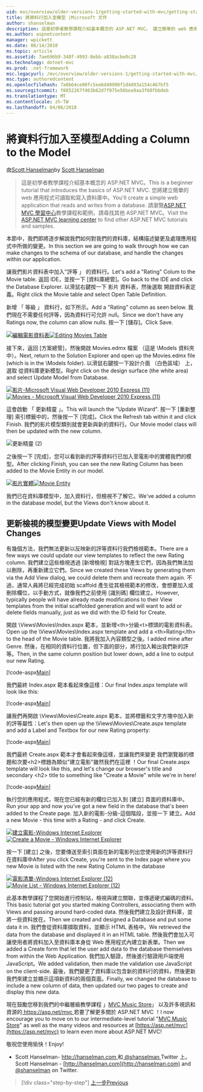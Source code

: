```yaml
---
uid: mvc/overview/older-versions-1/getting-started-with-mvc/getting-started-with-mvc-part8
title: 將資料行加入至模型 |Microsoft 文件
author: shanselman
description: 這是初學者教學課程介紹基本概念的 ASP.NET MVC。 建立簡單的 web 應用程式可讀取和寫入資料庫中。
ms.author: aspnetcontent
manager: wpickett
ms.date: 08/14/2010
ms.topic: article
ms.assetid: 7ae696b9-348f-4993-8ebb-a838acbe0c28
ms.technology: dotnet-mvc
ms.prod: .net-framework
msc.legacyurl: /mvc/overview/older-versions-1/getting-started-with-mvc/getting-started-with-mvc-part8
msc.type: authoredcontent
ms.openlocfilehash: 7a0b64ce00fc5ee6d49990f1d4d93a154c467bf5
ms.sourcegitcommit: f8852267f463b62d7f975e56bea9aa3f68fbbdeb
ms.translationtype: MT
ms.contentlocale: zh-TW
ms.lasthandoff: 04/06/2018
---
```

<a name="adding-a-column-to-the-model"></a><span data-ttu-id="86a05-104">將資料行加入至模型</span><span class="sxs-lookup"><span data-stu-id="86a05-104">Adding a Column to the Model</span></span>
====================
<span data-ttu-id="86a05-105">由[Scott Hanselman](https://github.com/shanselman)</span><span class="sxs-lookup"><span data-stu-id="86a05-105">by [Scott Hanselman](https://github.com/shanselman)</span></span>

> <span data-ttu-id="86a05-106">這是初學者教學課程介紹基本概念的 ASP.NET MVC。</span><span class="sxs-lookup"><span data-stu-id="86a05-106">This is a beginner tutorial that introduces the basics of ASP.NET MVC.</span></span> <span data-ttu-id="86a05-107">您將建立簡單的 web 應用程式可讀取和寫入資料庫中。</span><span class="sxs-lookup"><span data-stu-id="86a05-107">You'll create a simple web application that reads and writes from a database.</span></span> <span data-ttu-id="86a05-108">請瀏覽[ASP.NET MVC 學習中心](../../../index.md)教學課程和範例，請尋找其他 ASP.NET MVC。</span><span class="sxs-lookup"><span data-stu-id="86a05-108">Visit the [ASP.NET MVC learning center](../../../index.md) to find other ASP.NET MVC tutorials and samples.</span></span>


<span data-ttu-id="86a05-109">本節中，我們即將逐步解說我們如何對我們的資料庫，結構描述變更及處理應用程式中所做的變更。</span><span class="sxs-lookup"><span data-stu-id="86a05-109">In this section we are going to walk through how we can make changes to the schema of our database, and handle the changes within our application.</span></span>

<span data-ttu-id="86a05-110">讓我們影片資料表中加入"評等 」 的資料行。</span><span class="sxs-lookup"><span data-stu-id="86a05-110">Let's add a "Rating" Colum to the Movie table.</span></span> <span data-ttu-id="86a05-111">返回 IDE，並按一下 [資料庫總管]。</span><span class="sxs-lookup"><span data-stu-id="86a05-111">Go back to the IDE and click the Database Explorer.</span></span> <span data-ttu-id="86a05-112">以滑鼠右鍵按一下 影片 資料表，然後選取 開啟資料表定義。</span><span class="sxs-lookup"><span data-stu-id="86a05-112">Right click the Movie table and select Open Table Definition.</span></span>

<span data-ttu-id="86a05-113">新增 「 等級 」 資料行，如下所示。</span><span class="sxs-lookup"><span data-stu-id="86a05-113">Add a "Rating" column as seen below.</span></span> <span data-ttu-id="86a05-114">我們現在不需要任何評等，因為資料行可允許 null。</span><span class="sxs-lookup"><span data-stu-id="86a05-114">Since we don't have any Ratings now, the column can allow nulls.</span></span> <span data-ttu-id="86a05-115">按一下 [儲存]。</span><span class="sxs-lookup"><span data-stu-id="86a05-115">Click Save.</span></span>

<span data-ttu-id="86a05-116">[![編輯電影資料表](getting-started-with-mvc-part8/_static/image2.png)](getting-started-with-mvc-part8/_static/image1.png)</span><span class="sxs-lookup"><span data-stu-id="86a05-116">[![Editing Movies Table](getting-started-with-mvc-part8/_static/image2.png)](getting-started-with-mvc-part8/_static/image1.png)</span></span>

<span data-ttu-id="86a05-117">接下來，返回 [方案總管]，然後開啟 Movies.edmx 檔案 （這是 \Models 資料夾中）。</span><span class="sxs-lookup"><span data-stu-id="86a05-117">Next, return to the Solution Explorer and open up the Movies.edmx file (which is in the \Models folder).</span></span> <span data-ttu-id="86a05-118">以滑鼠右鍵按一下設計介面 （白色區域） 上，選取 從資料庫更新模型。</span><span class="sxs-lookup"><span data-stu-id="86a05-118">Right click on the design surface (the white area) and select Update Model from Database.</span></span>

<span data-ttu-id="86a05-119">[![影片-Microsoft Visual Web Developer 2010 Express (11)](getting-started-with-mvc-part8/_static/image4.png)](getting-started-with-mvc-part8/_static/image3.png)</span><span class="sxs-lookup"><span data-stu-id="86a05-119">[![Movies - Microsoft Visual Web Developer 2010 Express (11)](getting-started-with-mvc-part8/_static/image4.png)](getting-started-with-mvc-part8/_static/image3.png)</span></span>

<span data-ttu-id="86a05-120">這會啟動 「 更新精靈 」。</span><span class="sxs-lookup"><span data-stu-id="86a05-120">This will launch the "Update Wizard".</span></span> <span data-ttu-id="86a05-121">按一下 [重新整理] 索引標籤中的，然後按一下 [完成]。</span><span class="sxs-lookup"><span data-stu-id="86a05-121">Click the Refresh tab within it and click Finish.</span></span> <span data-ttu-id="86a05-122">我們的影片模型類別就會更新與新的資料行。</span><span class="sxs-lookup"><span data-stu-id="86a05-122">Our Movie model class will then be updated with the new column.</span></span>

![更新精靈 (2)](getting-started-with-mvc-part8/_static/image5.png)

<span data-ttu-id="86a05-124">之後按一下 [完成]，您可以看到新的評等資料行已加入至電影中的實體我們的模型。</span><span class="sxs-lookup"><span data-stu-id="86a05-124">After clicking Finish, you can see the new Rating Column has been added to the Movie Entity in our model.</span></span>

<span data-ttu-id="86a05-125">[![影片實體](getting-started-with-mvc-part8/_static/image7.png)](getting-started-with-mvc-part8/_static/image6.png)</span><span class="sxs-lookup"><span data-stu-id="86a05-125">[![Movie Entity](getting-started-with-mvc-part8/_static/image7.png)](getting-started-with-mvc-part8/_static/image6.png)</span></span>

<span data-ttu-id="86a05-126">我們已在資料庫模型中，加入資料行，但檢視不了解它。</span><span class="sxs-lookup"><span data-stu-id="86a05-126">We've added a column in the database model, but the Views don't know about it.</span></span>

## <a name="update-views-with-model-changes"></a><span data-ttu-id="86a05-127">更新檢視的模型變更</span><span class="sxs-lookup"><span data-stu-id="86a05-127">Update Views with Model Changes</span></span>

<span data-ttu-id="86a05-128">有幾個方法，我們無法更新以反映新的評等資料行我們檢視範本。</span><span class="sxs-lookup"><span data-stu-id="86a05-128">There are a few ways we could update our view templates to reflect the new Rating column.</span></span> <span data-ttu-id="86a05-129">我們建立這些檢視透過 [新增檢視] 對話方塊產生它們，因為我們無法加以刪除，再重新建立它們。</span><span class="sxs-lookup"><span data-stu-id="86a05-129">Since we created these Views by generating them via the Add View dialog, we could delete them and recreate them again.</span></span> <span data-ttu-id="86a05-130">不過，通常人員將已經完成初始 scaffold 產生從其檢視範本的修改，會想要加入或刪除欄位，以手動方式，就像我們之前使用 [識別碼] 欄位建立。</span><span class="sxs-lookup"><span data-stu-id="86a05-130">However, typically people will have already made modifications to their View templates from the initial scaffolded generation and will want to add or delete fields manually, just as we did with the ID field for Create.</span></span>

<span data-ttu-id="86a05-131">開啟 \Views\Movies\Index.aspx 範本，並新增&lt;th&gt;分級&lt;t&gt;標頭的電影資料表。</span><span class="sxs-lookup"><span data-stu-id="86a05-131">Open up the \Views\Movies\Index.aspx template and add a &lt;th&gt;Rating&lt;/th&gt; to the head of the Movie table.</span></span> <span data-ttu-id="86a05-132">我將我加入內容類型之後。</span><span class="sxs-lookup"><span data-stu-id="86a05-132">I added mine after Genre.</span></span> <span data-ttu-id="86a05-133">然後，在相同的資料行位置，但下面的部分，將行加入輸出我們新的評等。</span><span class="sxs-lookup"><span data-stu-id="86a05-133">Then, in the same column position but lower down, add a line to output our new Rating.</span></span>

[!code-aspx[Main](getting-started-with-mvc-part8/samples/sample1.aspx)]

<span data-ttu-id="86a05-134">我們最終 Index.aspx 範本看起來像這樣：</span><span class="sxs-lookup"><span data-stu-id="86a05-134">Our final Index.aspx template will look like this:</span></span>

[!code-aspx[Main](getting-started-with-mvc-part8/samples/sample2.aspx)]

<span data-ttu-id="86a05-135">讓我們再開啟 \Views\Movies\Create.aspx 範本，並將標籤和文字方塊中加入新的評等屬性：</span><span class="sxs-lookup"><span data-stu-id="86a05-135">Let's then open up the \Views\Movies\Create.aspx template and add a Label and Textbox for our new Rating property:</span></span>

[!code-aspx[Main](getting-started-with-mvc-part8/samples/sample3.aspx)]

<span data-ttu-id="86a05-136">我們最終 Create.aspx 範本才會看起來像這樣，並讓我們來變更 我們瀏覽器的標題和次要&lt;h2&gt;標題為類似"建立電影"雖然我們在這裡 ！</span><span class="sxs-lookup"><span data-stu-id="86a05-136">Our final Create.aspx template will look like this, and let's change our browser's title and secondary &lt;h2&gt; title to something like "Create a Movie" while we're in here!</span></span>

[!code-aspx[Main](getting-started-with-mvc-part8/samples/sample4.aspx)]

<span data-ttu-id="86a05-137">執行您的應用程式，現在您已經有新的欄位已加入到 [建立] 頁面的資料庫中。</span><span class="sxs-lookup"><span data-stu-id="86a05-137">Run your app and now you've got a new field in the database that's been added to the Create page.</span></span> <span data-ttu-id="86a05-138">加入新的電影-分級-這個階段，並按一下 建立。</span><span class="sxs-lookup"><span data-stu-id="86a05-138">Add a new Movie - this time with a Rating - and click Create.</span></span>

<span data-ttu-id="86a05-139">[![建立電影-Windows Internet Explorer](getting-started-with-mvc-part8/_static/image9.png)](getting-started-with-mvc-part8/_static/image8.png)</span><span class="sxs-lookup"><span data-stu-id="86a05-139">[![Create a Movie - Windows Internet Explorer](getting-started-with-mvc-part8/_static/image9.png)](getting-started-with-mvc-part8/_static/image8.png)</span></span>

<span data-ttu-id="86a05-140">按一下 [建立] 之後，您要傳送至索引頁面在新的電影列出您使用新的評等資料行在資料庫中</span><span class="sxs-lookup"><span data-stu-id="86a05-140">After you click Create, you're sent to the Index page where you new Movie is listed with the new Rating Column in the database</span></span>

<span data-ttu-id="86a05-141">[![電影清單-Windows Internet Explorer (12)](getting-started-with-mvc-part8/_static/image11.png)](getting-started-with-mvc-part8/_static/image10.png)</span><span class="sxs-lookup"><span data-stu-id="86a05-141">[![Movie List - Windows Internet Explorer (12)](getting-started-with-mvc-part8/_static/image11.png)](getting-started-with-mvc-part8/_static/image10.png)</span></span>

<span data-ttu-id="86a05-142">此基本教學課程了您開始進行控制站，檢視與建立關聯，並傳遞硬式編碼的資料。</span><span class="sxs-lookup"><span data-stu-id="86a05-142">This basic tutorial got you started making Controllers, associating them with Views and passing around hard-coded data.</span></span> <span data-ttu-id="86a05-143">然後我們建立及設計資料庫，並將一些資料放在。</span><span class="sxs-lookup"><span data-stu-id="86a05-143">Then we created and designed a Database and put some data it in.</span></span> <span data-ttu-id="86a05-144">我們會從資料庫擷取資料，並顯示 HTML 表格中。</span><span class="sxs-lookup"><span data-stu-id="86a05-144">We retrieved the data from the database and displayed it in an HTML table.</span></span> <span data-ttu-id="86a05-145">然後我們會加入可讓使用者將資料加入至資料庫本身從 Web 應用程式內建立新表單。</span><span class="sxs-lookup"><span data-stu-id="86a05-145">Then we added a Create form that let the user add data to the database themselves from within the Web Application.</span></span> <span data-ttu-id="86a05-146">我們加入驗證，然後進行驗證用戶端使用 JavaScript。</span><span class="sxs-lookup"><span data-stu-id="86a05-146">We added validation, then made the validation use JavaScript on the client-side.</span></span> <span data-ttu-id="86a05-147">最後，我們變更了資料庫以包含新的資料行的資料，然後更新我們來建立並顯示這項新資料的兩個頁面。</span><span class="sxs-lookup"><span data-stu-id="86a05-147">Finally, we changed the database to include a new column of data, then updated our two pages to create and display this new data.</span></span>

<span data-ttu-id="86a05-148">現在鼓勵您移到我們的中繼層級教學課程 」[MVC Music Store](../../older-versions/mvc-music-store/mvc-music-store-part-1.md)」 以及許多視訊和資源的[ https://asp.net/mvc ](https://asp.net/mvc)若要了解更多關於 ASP.NET MVC ！</span><span class="sxs-lookup"><span data-stu-id="86a05-148">I now encourage you to move on to our intermediate-level tutorial "[MVC Music Store](../../older-versions/mvc-music-store/mvc-music-store-part-1.md)" as well as the many videos and resources at [https://asp.net/mvc](https://asp.net/mvc) to learn even more about ASP.NET MVC!</span></span>

<span data-ttu-id="86a05-149">敬祝您使用愉快！</span><span class="sxs-lookup"><span data-stu-id="86a05-149">Enjoy!</span></span>

- <span data-ttu-id="86a05-150">Scott Hanselman- [ http://hanselman.com ](http://hanselman.com)和[ @shanselman ](http://twitter.com/shanselman) Twitter 上。</span><span class="sxs-lookup"><span data-stu-id="86a05-150">Scott Hanselman - [http://hanselman.com](http://hanselman.com) and [@shanselman](http://twitter.com/shanselman) on Twitter.</span></span>

> [!div class="step-by-step"]
> [<span data-ttu-id="86a05-151">上一步</span><span class="sxs-lookup"><span data-stu-id="86a05-151">Previous</span></span>](getting-started-with-mvc-part7.md)
